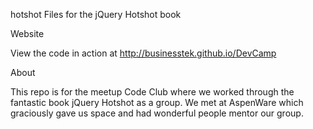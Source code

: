 hotshot
Files for the jQuery Hotshot book

Website

View the code in action at http://businesstek.github.io/DevCamp

About

This repo is for the meetup Code Club where we worked through the fantastic book jQuery Hotshot as a group.  We met at AspenWare which graciously gave us space and had wonderful people mentor our group.




